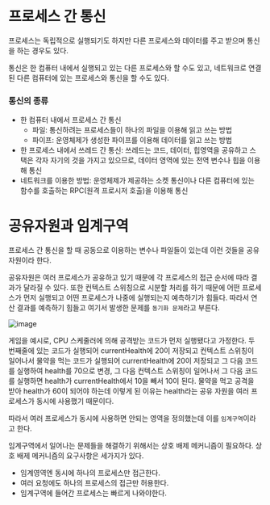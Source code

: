 # 프로세스 간 통신
프로세스는 독립적으로 실행되기도 하지만 다른 프로세스와
데이터를 주고 받으며 통신을 하는 경우도 있다. 

통신은 한 컴퓨터 내에서 실행되고 있는 다른 프로세스와 할 수도 있고, 네트워크로 연결된 다른 컴퓨터에 있는 프로세스와 통신을 할 수도 있다.

### 통신의 종류
- 한 컴퓨터 내에서 프로세스 간 통신
	- 파일: 통신하려는 프로세스들이 하나의 파일을 이용해 읽고 쓰는 방법
	- 파이프: 운영체제가 생성한 파이프를 이용해 데이터를 읽고 쓰는 방법
- 한 프로세스 내에서 쓰레드 간 통신: 쓰레드는 코드, 데이터, 힙영역을 공유하고 스택은 각자 자기의 것을 가지고 있으므로, 데이터 영역에 있는 전역 변수나 힙을 이용해 통신
- 네트워크를 이용한 방법: 운영체제가 제공하는 소켓 통신이나 다른 컴퓨터에 있는 함수를 호출하는 RPC(원격 프로시저 호출)을 이용해 통신

# 공유자원과 임계구역
프로세스 간 통신을 할 때 공동으로 이용하는 변수나 파일들이 있는데 이런 것들을 공유자원이라 한다.

공유자원은 여러 프로세스가 공유하고 있기 때문에 각 프로세스의 접근 순서에 따라 결과가 달라질 수 있다. 또한 컨텍스트 스위칭으로 시분할 처리를 하기 때문에 어떤 프로세스가 먼저 실행되고 어떤 프로세스가 나중에 실행되는지 예측하기가 힘들다. 따라서 연산 결과를 예측하기 힘들고 여기서 발생한 문제를 `동기화 문제`라고 부른다.

![image](https://github.com/skcy1515/Programming-Study/assets/140364849/ae59e0c1-17eb-4501-8b88-311b7f575c73)

게임을 예시로, CPU 스케줄러에 의해 공격받는 코드가 먼저 실행됐다고 가정한다. 두 번째줄에 있는 코드가 실행되어 currentHealth에 20이 저장되고 컨텍스트 스위칭이 일어나서 물약을 먹는 코드가 실행되어 currentHealth에 20이 저장되고 그 다음 코드를 실행하여 health를 70으로 변경, 그 다음 컨텍스트 스위칭이 일어나서 그 다음 코드를 실행하면 health가 currentHealth에서 10을 빼서 10이 된다. 물약을 먹고 공격을 받아 health가 60이 되어야 하는데 이렇게 된 이유는 health라는 공유 자원을 여러 프로세스가 동시에 사용했기 때문이다.

따라서 여러 프로세스가 동시에 사용하면 안되는 영역을 정의했는데 이를 `임계구역`이라고 한다.

임계구역에서 일어나는 문제들을 해결하기 위해서는 상호 배제 메커니즘이 필요하다. 상호 배제 메커니즘의 요구사항은 세가지가 있다.
- 임계영역엔 동시에 하나의 프로세스만 접근한다.
- 여러 요청에도 하나의 프로세스의 접근만 허용한다.
- 임계구역에 들어간 프로세스는 빠르게 나와야한다.
